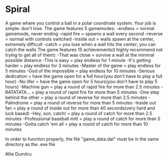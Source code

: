 # Spiral
 
A game where you control a ball in a polar coordinate system.
Your job is simple: don't lose.
The game features 5 gamemodes:
	-endless = normal gamemode, never ending
	-rapid fire = spawns a wall every second
	-reverse = normal with controls switched
	-inside out = walls spawn at the center, extremely difficult
	-catch = you lose when a wall hits the center; you can catch the walls
The game features 15 achievements(I highly recommend not trying to get all of them):
	-That was close = survive a wall at the minimal possible distance
	-This is easy = play endless for 1 minute
	-It's getting harder = play endless for 3 minutes
	-Master of the game = play endless for 5 minutes
	-God of the impossible = play endless for 10 minutes
	-Serious dedication = have the game open for a full hour(you don't have to play a full hour)
	-No lifer = have the game open for 5 hours(you don't have to play 5 hours)
	-Machine gun = play a round of rapid fire for more than 2.5 minutes
	-RATATATA... = play a round of rapid fire for more than 5 minutes
	-One step behind the other = play a round of reverse for more than 2.5 minutes
	-Palindrome = play a round of reverse for more than 5 minutes
	-Inside out fan = play a round of inside out for more than 40 seconds(very hard and luck based)
	-Hey, son, catch! = play a round of catch for more than 2.5 minutes
	-Professional baseball mitt = play a round of catch for more than 5 minutes
	-Gotta catch 'em all = play a round of catch for more than 10 minutes

In order to function properly, the file "game_data.dat" must be in the same directory as the .exe file

#Ilie Dumitru